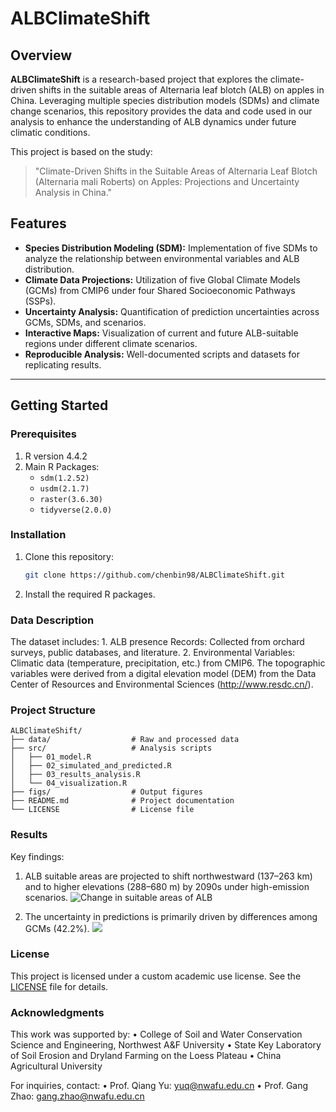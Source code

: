 # ALBClimateShift
## Overview
**ALBClimateShift** is a research-based project that explores the climate-driven shifts in the suitable areas of Alternaria leaf blotch (ALB) on apples in China. Leveraging multiple species distribution models (SDMs) and climate change scenarios, this repository provides the data and code used in our analysis to enhance the understanding of ALB dynamics under future climatic conditions.

This project is based on the study:
> "Climate-Driven Shifts in the Suitable Areas of Alternaria Leaf Blotch (Alternaria mali Roberts) on Apples: Projections and Uncertainty Analysis in China."

## Features
- **Species Distribution Modeling (SDM):** Implementation of five SDMs to analyze the relationship between environmental variables and ALB distribution.
- **Climate Data Projections:** Utilization of five Global Climate Models (GCMs) from CMIP6 under four Shared Socioeconomic Pathways (SSPs).
- **Uncertainty Analysis:** Quantification of prediction uncertainties across GCMs, SDMs, and scenarios.
- **Interactive Maps:** Visualization of current and future ALB-suitable regions under different climate scenarios.
- **Reproducible Analysis:** Well-documented scripts and datasets for replicating results.

---

## Getting Started

### Prerequisites
1. R version 4.4.2 
2. Main R Packages:
   - `sdm(1.2.52)`
   - `usdm(2.1.7)`
   - `raster(3.6.30)`
   - `tidyverse(2.0.0)`

### Installation
1. Clone this repository:
   ```bash
   git clone https://github.com/chenbin98/ALBClimateShift.git
2.	Install the required R packages.

### Data Description

The dataset includes:
	1.	ALB presence Records: Collected from orchard surveys, public databases, and literature.
	2.	Environmental Variables: Climatic data (temperature, precipitation, etc.) from CMIP6. The topographic variables were derived from a digital elevation model (DEM)  from the Data Center of Resources and Environmental Sciences (http://www.resdc.cn/).

### Project Structure
```
ALBClimateShift/
├── data/                  # Raw and processed data
├── src/                   # Analysis scripts
│   ├── 01_model.R
│   ├── 02_simulated_and_predicted.R
│   ├── 03_results_analysis.R
│   └── 04_visualization.R
├── figs/                  # Output figures
├── README.md              # Project documentation
└── LICENSE                # License file
```
### Results

Key findings:
1. ALB suitable areas are projected to shift northwestward (137–263 km) and to higher elevations (288–680 m) by 2090s under high-emission scenarios.
![Change in suitable areas of ALB](figs/climate_changing_compare_to_baseline.jpg)

2. The uncertainty in predictions is primarily driven by differences among GCMs (42.2%).
![](figs/uncertainty_analysis.jpg)

### License
This project is licensed under a custom academic use license. See the [LICENSE](./LICENSE) file for details.

### Acknowledgments

This work was supported by:
	•	College of Soil and Water Conservation Science and Engineering, Northwest A&F University
	•	State Key Laboratory of Soil Erosion and Dryland Farming on the Loess Plateau
	•	China Agricultural University

For inquiries, contact:
	•	Prof. Qiang Yu: yuq@nwafu.edu.cn
	•	Prof. Gang Zhao: gang.zhao@nwafu.edu.cn

